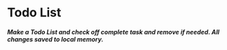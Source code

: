 # Todo List

##### Make a Todo List and check off complete task and remove if needed. All changes saved to local memory.
